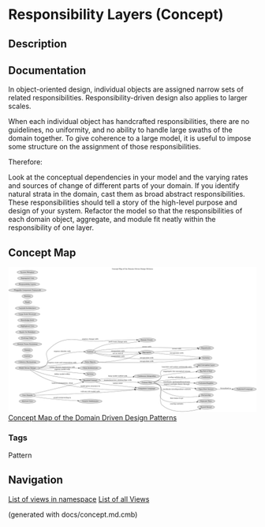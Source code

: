 # Responsibility Layers (Concept)
## Description


## Documentation
In object-oriented design, individual objects are assigned narrow sets of
related responsibilities. Responsibility-driven design also applies to larger
scales.

When each individual object has handcrafted responsibilities, there are no
guidelines, no  uniformity, and no ability to handle large swaths of the
domain together. To give coherence to a large model, it is useful to impose
some structure on the assignment of those responsibilities.

Therefore:

Look at the conceptual dependencies in your model and the varying rates and
sources of change of different parts of your domain. If you identify natural
strata in the domain, cast them as broad abstract responsibilities. These
responsibilities should tell a story of the high-level purpose and design of
your system. Refactor the model so that the responsibilities of each domain
object, aggregate, and module fit neatly within the responsibility of one
layer.

## Concept Map
![Concept Map of the Domain Driven Design Patterns](../ddd/concept-view.png)
[Concept Map of the Domain Driven Design Patterns](../ddd/concept-view.md)

### Tags
Pattern


## Navigation
[List of views in namespace](./views-in-namespace.md)
[List of all Views](../views.md)

(generated with docs/concept.md.cmb)
